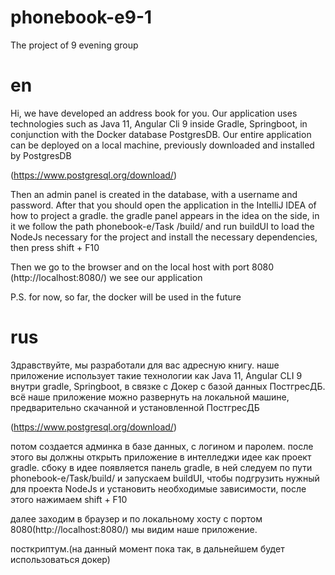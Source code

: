 # phonebook-e9-1
The project of 9 evening group

 # en

Hi, we have developed an address book for you. Our application uses technologies such as Java 11, Angular Cli 9 inside Gradle, Springboot, in conjunction with the Docker database PostgresDB. Our entire application can be deployed on a local machine, previously downloaded and installed by PostgresDB

(https://www.postgresql.org/download/)

Then an admin panel is created in the database, with a username and password. After that you should open the application in the IntelliJ IDEA of how to project a gradle. the gradle panel appears in the idea on the side, in it we follow the path phonebook-e/Task /build/ and run buildUI to load the NodeJs necessary for the project and install the necessary dependencies, then press shift + F10

Then we go to the browser and on the local host with port 8080 (http://localhost:8080/) we see our application

P.S. for now, so far, the docker will be used in the future


# rus

Здравствуйте, мы разработали для вас адресную книгу. наше приложение использует такие технологии как Java 11, Angular CLI 9 внутри gradle, Springboot, в связке с Докер с базой данных ПостгресДБ. всё наше приложение можно развернуть на локальной машине, предварительно скачанной и установленной ПостгресДБ

(https://www.postgresql.org/download/)

потом создается админка в базе данных, с логином и паролем. после этого вы должны открыть приложение в интелледжи идее как проект gradle. сбоку в идее появляется панель gradle, в ней следуем по пути phonebook-e/Task/build/ и запускаем buildUI, чтобы подгрузить нужный для проекта NodeJs и установить необходимые зависимости, после этого нажимаем shift + F10 

далее заходим в браузер и по локальному хосту с портом 8080(http://localhost:8080/) мы видим наше приложение.

посткриптум.(на данный момент пока так, в дальнейшем будет использоваться докер)
